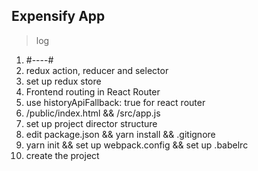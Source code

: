 ## Expensify App

> log

1. #----#
2. redux action, reducer and selector
3. set up redux store
4. Frontend routing in React Router
5. use historyApiFallback: true for react router
6. /public/index.html && /src/app.js
7. set up project director structure
8. edit package.json && yarn install && .gitignore
9. yarn init && set up webpack.config && set up .babelrc
10. create the project
